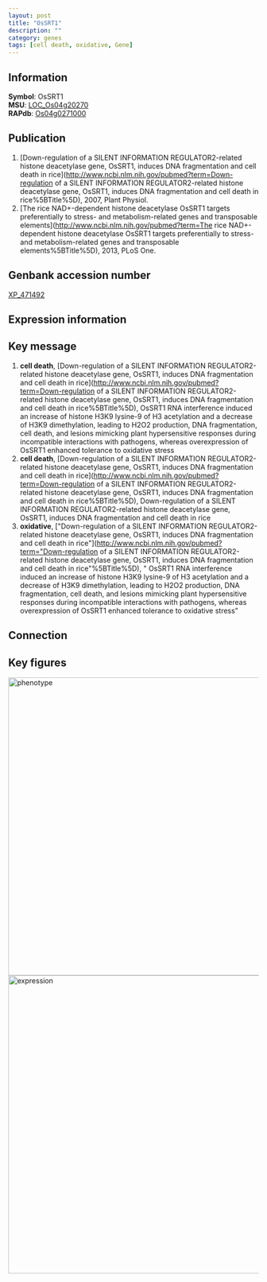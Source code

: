 ```yaml
---
layout: post
title: "OsSRT1"
description: ""
category: genes
tags: [cell death, oxidative, Gene]
---
```


## Information
__Symbol__: OsSRT1  
__MSU__: [LOC_Os04g20270](http://rice.plantbiology.msu.edu/cgi-bin/ORF_infopage.cgi?orf=LOC_Os04g20270)  
__RAPdb__: [Os04g0271000](http://rapdb.dna.affrc.go.jp/viewer/gbrowse_details/irgsp1?name=Os04g0271000)  

## Publication
1. [Down-regulation of a SILENT INFORMATION REGULATOR2-related histone deacetylase gene, OsSRT1, induces DNA fragmentation and cell death in rice](http://www.ncbi.nlm.nih.gov/pubmed?term=Down-regulation of a SILENT INFORMATION REGULATOR2-related histone deacetylase gene, OsSRT1, induces DNA fragmentation and cell death in rice%5BTitle%5D), 2007, Plant Physiol.
2. [The rice NAD+-dependent histone deacetylase OsSRT1 targets preferentially to stress- and metabolism-related genes and transposable elements](http://www.ncbi.nlm.nih.gov/pubmed?term=The rice NAD+-dependent histone deacetylase OsSRT1 targets preferentially to stress- and metabolism-related genes and transposable elements%5BTitle%5D), 2013, PLoS One.

## Genbank accession number
[XP_471492](http://www.ncbi.nlm.nih.gov/nuccore/XP_471492)  

## Expression information

## Key message
1. __cell death__, [Down-regulation of a SILENT INFORMATION REGULATOR2-related histone deacetylase gene, OsSRT1, induces DNA fragmentation and cell death in rice](http://www.ncbi.nlm.nih.gov/pubmed?term=Down-regulation of a SILENT INFORMATION REGULATOR2-related histone deacetylase gene, OsSRT1, induces DNA fragmentation and cell death in rice%5BTitle%5D),  OsSRT1 RNA interference induced an increase of histone H3K9 lysine-9 of H3 acetylation and a decrease of H3K9 dimethylation, leading to H2O2 production, DNA fragmentation, cell death, and lesions mimicking plant hypersensitive responses during incompatible interactions with pathogens, whereas overexpression of OsSRT1 enhanced tolerance to oxidative stress
2. __cell death__, [Down-regulation of a SILENT INFORMATION REGULATOR2-related histone deacetylase gene, OsSRT1, induces DNA fragmentation and cell death in rice](http://www.ncbi.nlm.nih.gov/pubmed?term=Down-regulation of a SILENT INFORMATION REGULATOR2-related histone deacetylase gene, OsSRT1, induces DNA fragmentation and cell death in rice%5BTitle%5D), Down-regulation of a SILENT INFORMATION REGULATOR2-related histone deacetylase gene, OsSRT1, induces DNA fragmentation and cell death in rice
3. __oxidative__, ["Down-regulation of a SILENT INFORMATION REGULATOR2-related histone deacetylase gene, OsSRT1, induces DNA fragmentation and cell death in rice"](http://www.ncbi.nlm.nih.gov/pubmed?term="Down-regulation of a SILENT INFORMATION REGULATOR2-related histone deacetylase gene, OsSRT1, induces DNA fragmentation and cell death in rice"%5BTitle%5D), " OsSRT1 RNA interference induced an increase of histone H3K9 lysine-9 of H3 acetylation and a decrease of H3K9 dimethylation, leading to H2O2 production, DNA fragmentation, cell death, and lesions mimicking plant hypersensitive responses during incompatible interactions with pathogens, whereas overexpression of OsSRT1 enhanced tolerance to oxidative stress"

## Connection

## Key figures
<img src="http://ricencode.github.io/images/OsSRT1.pheno.png" alt="phenotype"  style="width: 600px;"/>

<img src="http://ricencode.github.io/images/OsSRT1.exp.png" alt="expression"  style="width: 600px;"/>


